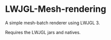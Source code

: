 # LWJGL-Mesh-rendering
A simple mesh-batch renderer using LWJGL 3.

Requires the LWJGL jars and natives.
